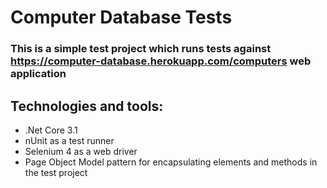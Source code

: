 # Computer Database Tests
### This is a simple test project which runs tests against https://computer-database.herokuapp.com/computers web application
## Technologies and tools:
- .Net Core 3.1
- nUnit as a test runner
- Selenium 4 as a web driver
- Page Object Model pattern for encapsulating elements and methods in the test project
